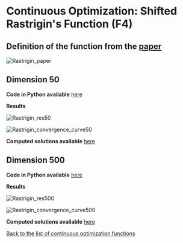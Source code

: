 # Continuous Optimization: Shifted Rastrigin's Function (F4)

## Definition of the function from the [paper](https://github.com/lisakoppe/DSTI-Metaheuristics_Optimization/blob/master/Resources/CEC2008_TechnicalReport.pdf)

![Rastrigin_paper](https://github.com/lisakoppe/DSTI-Metaheuristics_Optimization/blob/master/06-Shifted_Rastrigins_Function/Screenshots/Rastrigin_paper.png)


## Dimension 50

**Code in Python available** [here](https://github.com/lisakoppe/DSTI-Metaheuristics_Optimization/blob/master/06-Shifted_Rastrigins_Function/Shifted_Rastrigin_dim50.py)

**Results**

![Rastrigin_res50](https://github.com/lisakoppe/DSTI-Metaheuristics_Optimization/blob/master/06-Shifted_Rastrigins_Function/Screenshots/Rastrigin_res50.png)

![Rastrigin_convergence_curve50](https://github.com/lisakoppe/DSTI-Metaheuristics_Optimization/blob/master/06-Shifted_Rastrigins_Function/Screenshots/Rastrigin_convergence_curve50.png)

**Computed solutions available** [here](https://github.com/lisakoppe/DSTI-Metaheuristics_Optimization/blob/master/06-Shifted_Rastrigins_Function/Rastrigin_sol50.csv)


## Dimension 500

**Code in Python available** [here](https://github.com/lisakoppe/DSTI-Metaheuristics_Optimization/blob/master/06-Shifted_Rastrigins_Function/Shifted_Rastrigin_dim500.py)

**Results**

![Rastrigin_res500](https://github.com/lisakoppe/DSTI-Metaheuristics_Optimization/blob/master/06-Shifted_Rastrigins_Function/Screenshots/Rastrigin_res500.png)

![Rastrigin_convergence_curve500](https://github.com/lisakoppe/DSTI-Metaheuristics_Optimization/blob/master/06-Shifted_Rastrigins_Function/Screenshots/Rastrigin_convergence_curve500.png)

**Computed solutions available** [here](https://github.com/lisakoppe/DSTI-Metaheuristics_Optimization/blob/master/06-Shifted_Rastrigins_Function/Rastrigin_sol500.csv)


[Back to the list of continuous optimization functions](https://github.com/lisakoppe/DSTI-Metaheuristics_Optimization#02-continuous-optimization)
